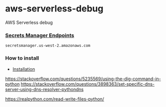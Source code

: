 # aws-serverless-debug
AWS Serverless debug


### [Secrets Manager Endpoints](https://docs.aws.amazon.com/general/latest/gr/rande.html#asm_region)

```
secretsmanager.us-west-2.amazonaws.com
```

### How to install

- [Installation](https://docs.aws.amazon.com/lambda/latest/dg/lambda-python-how-to-create-deployment-package.html)

https://stackoverflow.com/questions/5235569/using-the-dig-command-in-python
https://stackoverflow.com/questions/3898363/set-specific-dns-server-using-dns-resolver-pythondns


https://realpython.com/read-write-files-python/